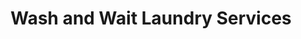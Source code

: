 ---
title: "Wash and Wait Laundry Services"
url: /lapu-lapu-city/wash-and-wait-laundry-services/
shop: laundry
---